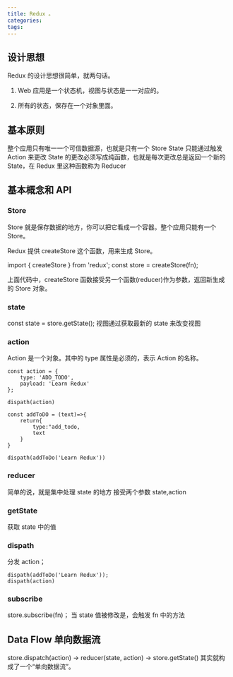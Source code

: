 ```yaml
---
title: Redux 。
categories:
tags:
---
```


## 设计思想

Redux 的设计思想很简单，就两句话。

1. Web 应用是一个状态机，视图与状态是一一对应的。

2. 所有的状态，保存在一个对象里面。

## 基本原则

整个应用只有唯一一个可信数据源，也就是只有一个 Store
State 只能通过触发 Action 来更改
State 的更改必须写成纯函数，也就是每次更改总是返回一个新的 State，在 Redux 里这种函数称为 Reducer

## 基本概念和 API

### Store

Store 就是保存数据的地方，你可以把它看成一个容器。整个应用只能有一个 Store。

Redux 提供 createStore 这个函数，用来生成 Store。

import { createStore } from 'redux';
const store = createStore(fn);

上面代码中，createStore 函数接受另一个函数(reducer)作为参数，返回新生成的 Store 对象。

### state

const state = store.getState();
视图通过获取最新的 state 来改变视图

### action

Action 是一个对象。其中的 type 属性是必须的，表示 Action 的名称。

```
const action = {
    type: 'ADD_TODO',
    payload: 'Learn Redux'
};

dispath(action)

const addToDO = (text)=>{
    return{
        type:"add_todo,
        text
    }
}

dispath(addToDo('Learn Redux'))
```

### reducer

简单的说，就是集中处理 state 的地方
接受两个参数 state,action

### getState

获取 state 中的值

### dispath

分发 action；

```
dispath(addToDo('Learn Redux'));
dispath(action)
```

### subscribe

store.subscribe(fn)；
当 state 值被修改是，会触发 fn 中的方法

## Data Flow 单向数据流

store.dispatch(action) -> reducer(state, action) -> store.getState() 其实就构成了一个“单向数据流”。
